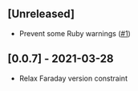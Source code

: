 ## [Unreleased]

- Prevent some Ruby warnings ([#1](https://github.com/andyw8/pocket-ruby/pull/1))

## [0.0.7] - 2021-03-28

- Relax Faraday version constraint
